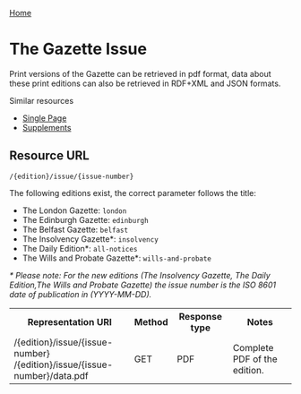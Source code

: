 [Home](../home.md)
# The Gazette Issue #
Print versions of the Gazette can be retrieved in pdf format, data about these print editions can also be retrieved in RDF+XML and JSON formats.

Similar resources

- [Single Page](page.md)
- [Supplements](supplement.md)

## Resource URL ##

`/{edition}/issue/{issue-number}`

The following editions exist, the correct parameter follows the title:

- The London Gazette: `london`
- The Edinburgh Gazette: `edinburgh`
- The Belfast Gazette: `belfast`
- The Insolvency Gazette*: `insolvency`
- The Daily Edition*: `all-notices`
- The Wills and Probate Gazette*: `wills-and-probate`

*\* Please note: For the new editions (The Insolvency Gazette, The Daily Edition,The Wills and Probate Gazette) the issue number is the ISO 8601 date of publication in (YYYY-MM-DD).*

<table>
<tr>
<th>Representation URI</th>
<th>Method</th>
<th>Response type</th>
<th>Notes</th>
</tr>
<tr>
<td>/{edition}/issue/{issue-number}<br />/{edition}/issue/{issue-number}/data.pdf</td>
<td>GET</td>
<td>PDF</td>
<td>Complete PDF of the edition.</td>
</tr>
</table>
